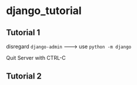 # django_tutorial

## Tutorial 1
disregard ```django-admin``` ---> use ```python -m django```

Quit Server with CTRL-C

## Tutorial 2